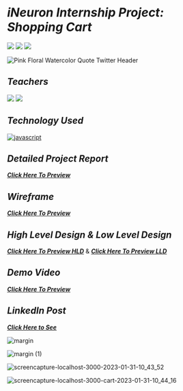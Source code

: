 # _iNeuron Internship Project: Shopping Cart_
[![](https://img.shields.io/badge/iNeuron-5A16E0?style=for-the-badge)]() [![](https://img.shields.io/badge/iNeuron%20Internship-5A16E0?style=for-the-badge)]() [![](https://img.shields.io/badge/Part%20of%20Full%20Stack%20Javascript%20Web%20Developer%20Bootcamp-5A16E0?style=for-the-badge)]()

![Pink Floral Watercolor Quote Twitter Header](https://user-images.githubusercontent.com/91872149/215941736-5add1b9a-b3ca-42ea-b4d7-c7decac4b5fe.png)


## _Teachers_
[![](https://img.shields.io/badge/Hitesh%20Choudhary%20Sir-5A16E0?style=for-the-badge)]() [![](https://img.shields.io/badge/Anurag%20Tiwari%20Sir-5A16E0?style=for-the-badge)]()

## _Technology Used_
[![javascript](https://img.shields.io/badge/reactjs-black?style=for-the-badge&logo=react&logoColor=blue)]()

## _Detailed Project Report_
_**[Click Here To Preview](https://www.canva.com/design/DAFZPEFk-yc/9MD9ZAnmE7ELUnQFgrfp6A/view?utm_content=DAFZPEFk-yc&utm_campaign=designshare&utm_medium=link&utm_source=publishsharelink)**_

## _Wireframe_
_**[Click Here To Preview](https://www.figma.com/file/vU7gkONcjO9E9Uc51dgofX/ineuron-Shopping-Cart-React-Internship-Project?node-id=0%3A1&t=GSF6NhEn1wnKqqnW-1)**_

## _High Level Design & Low Level Design_
_**[Click Here To Preview HLD](https://www.canva.com/design/DAFZPZsNsDA/mz6obKjJjC8SneicOUO3dA/view?utm_content=DAFZPZsNsDA&utm_campaign=designshare&utm_medium=link&utm_source=publishsharelink)**_ & _**[Click Here To Preview LLD](https://www.canva.com/design/DAFZPXMBMW4/zqSyMJiVzq_aIq31b0tMVQ/view?utm_content=DAFZPXMBMW4&utm_campaign=designshare&utm_medium=link&utm_source=publishsharelink)**_

## _Demo Video_
_**[Click Here To Preview](https://drive.google.com/file/d/118WW741C6G6dYpY9TPcYvz_QX7NWkXRK/view?usp=drivesdk)**_

## _LinkedIn Post_
_**[Click Here to See](https://www.linkedin.com/posts/activity-7026378394413981696-NGvB?utm_source=share&utm_medium=member_desktop)**_

![margin](https://user-images.githubusercontent.com/91872149/215677575-7d7f1cbc-8e2d-4ae7-9bb9-4f5030296c61.png)

![margin (1)](https://user-images.githubusercontent.com/91872149/215680828-9ded5a4d-3cb5-4410-a220-53eaea6a54dd.png)

![screencapture-localhost-3000-2023-01-31-10_43_52](https://user-images.githubusercontent.com/91872149/215676962-8050ca39-ecfb-44b1-92bf-9044fd9e6610.png)

![screencapture-localhost-3000-cart-2023-01-31-10_44_16](https://user-images.githubusercontent.com/91872149/215676983-1a084da9-086d-4810-b620-df3325a3a403.png)
